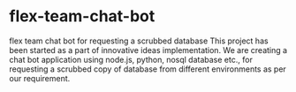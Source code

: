 # flex-team-chat-bot
flex team chat bot for requesting a scrubbed database
This project has been started as a part of innovative ideas implementation. We are creating a chat bot application using node.js, python, nosql database etc., for requesting a scrubbed copy of database from different environments as per our requirement.
